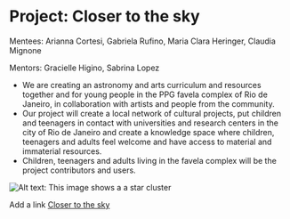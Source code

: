 # Project: Closer to the sky

Mentees: Arianna Cortesi, Gabriela Rufino, Maria Clara Heringer, Claudia Mignone

Mentors: Gracielle Higino, Sabrina Lopez

* We are creating an astronomy and arts curriculum and resources together and for young people in the PPG favela complex of Rio de Janeiro, in collaboration with artists and people from the community.
* Our project will create a local network of cultural projects, put children and teenagers in contact with universities and research centers in the city of Rio de Janeiro and create a knowledge space where children, teenagers and adults feel welcome and have access to material and immaterial resources.
* Children, teenagers and adults living in the favela complex will be the project contributors and users.

![Alt text: This image shows a a star cluster](https://upload.wikimedia.org/wikipedia/commons/thumb/4/4e/Pleiades_large.jpg/1920px-Pleiades_large.jpg)


Add a link 
[Closer to the sky](https://github.com/claudiamig/closer-to-the-sky)
